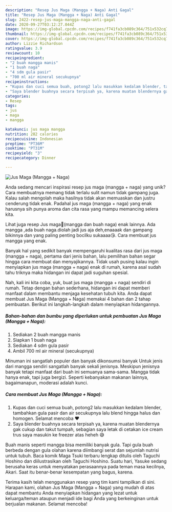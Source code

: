 ```yaml
---
description: "Resep Jus Maga (Mangga + Naga) Anti Gagal"
title: "Resep Jus Maga (Mangga + Naga) Anti Gagal"
slug: 2422-resep-jus-maga-mangga-naga-anti-gagal
date: 2020-09-27T03:12:27.044Z
image: https://img-global.cpcdn.com/recipes/f741fa3cb089c364/751x532cq70/jus-maga-mangga-naga-foto-resep-utama.jpg
thumbnail: https://img-global.cpcdn.com/recipes/f741fa3cb089c364/751x532cq70/jus-maga-mangga-naga-foto-resep-utama.jpg
cover: https://img-global.cpcdn.com/recipes/f741fa3cb089c364/751x532cq70/jus-maga-mangga-naga-foto-resep-utama.jpg
author: Lizzie Richardson
ratingvalue: 3.9
reviewcount: 10
recipeingredient:
- "2 buah mangga manis"
- "1 buah naga"
- "4 sdm gula pasir"
- "700 ml air mineral secukupnya"
recipeinstructions:
- "Kupas dan cuci semua buah, potong2 lalu masukkan kedalam blender, tambahkan gula pasir dan air secukupnya lalu blend hingga halus dan homogen. Selamat mencoba ❤"
- "Saya blender buahnya secara terpisah ya, karena muatan blendernya gak cukup dan takut tumpah, sebagian saya letak di cetakan ice cream trus saya masukin ke freezer atas heheh 😅"
categories:
- Resep
tags:
- jus
- maga
- mangga

katakunci: jus maga mangga 
nutrition: 282 calories
recipecuisine: Indonesian
preptime: "PT36M"
cooktime: "PT31M"
recipeyield: "3"
recipecategory: Dinner

---
```



![Jus Maga (Mangga + Naga)](https://img-global.cpcdn.com/recipes/f741fa3cb089c364/751x532cq70/jus-maga-mangga-naga-foto-resep-utama.jpg)

Anda sedang mencari inspirasi resep jus maga (mangga + naga) yang unik? Cara membuatnya memang tidak terlalu sulit namun tidak gampang juga. Kalau salah mengolah maka hasilnya tidak akan memuaskan dan justru cenderung tidak enak. Padahal jus maga (mangga + naga) yang enak harusnya sih punya aroma dan cita rasa yang mampu memancing selera kita.

Lihat juga resep Jus maga🤗(mangga dan buah naga) enak lainnya. Ada mangga ,ada buah naga.diolah jadi jus aja deh,enaaaak dan gampang bikinnya dan yang paling penting bocilku sukaaaa😘. Cara membuat jus mangga yang enak.

Banyak hal yang sedikit banyak mempengaruhi kualitas rasa dari jus maga (mangga + naga), pertama dari jenis bahan, lalu pemilihan bahan segar hingga cara membuat dan menyajikannya. Tidak usah pusing kalau ingin menyiapkan jus maga (mangga + naga) enak di rumah, karena asal sudah tahu triknya maka hidangan ini dapat jadi suguhan spesial.


Nah, kali ini kita coba, yuk, buat jus maga (mangga + naga) sendiri di rumah. Tetap dengan bahan sederhana, hidangan ini dapat memberi manfaat dalam membantu menjaga kesehatan tubuh kita. Anda dapat membuat Jus Maga (Mangga + Naga) memakai 4 bahan dan 2 tahap pembuatan. Berikut ini langkah-langkah dalam menyiapkan hidangannya.

<!--inarticleads1-->

##### Bahan-bahan dan bumbu yang diperlukan untuk pembuatan Jus Maga (Mangga + Naga):

1. Sediakan 2 buah mangga manis
1. Siapkan 1 buah naga
1. Sediakan 4 sdm gula pasir
1. Ambil 700 ml air mineral (secukupnya)


Minuman ini sangatlah populer dan banyak dikonsumsi banyak Untuk jenis dari mangga sendiri sangatlah banyak sekali jenisnya. Meskipun jenisnya banyak tetapi manfaat dari buah ini semuanya sama-sama. Mangga tidak hanya enak, tapi juga bergizi. Seperti kebanyakan makanan lainnya, bagaimanapun, moderasi adalah kunci. 

<!--inarticleads2-->

##### Cara membuat Jus Maga (Mangga + Naga):

1. Kupas dan cuci semua buah, potong2 lalu masukkan kedalam blender, tambahkan gula pasir dan air secukupnya lalu blend hingga halus dan homogen. Selamat mencoba ❤
1. Saya blender buahnya secara terpisah ya, karena muatan blendernya gak cukup dan takut tumpah, sebagian saya letak di cetakan ice cream trus saya masukin ke freezer atas heheh 😅


Buah manis seperti mangga bisa memiliki banyak gula. Tapi gula buah berbeda dengan gula olahan karena diimbangi serat dan sejumlah nutrisi untuk tubuh. Baca komik Maga Tsuki terbaru lengkap ditulis oleh Taguchi Hoshino dan diilustrasikan oleh Taguchi Hoshino. Suatu hari, Yasuke sedang berusaha keras untuk menyatakan perasaannya pada teman masa kecilnya, Akari. Saat itu benar-benar kesempatan yang bagus, karena. 

Terima kasih telah menggunakan resep yang tim kami tampilkan di sini. Harapan kami, olahan Jus Maga (Mangga + Naga) yang mudah di atas dapat membantu Anda menyiapkan hidangan yang lezat untuk keluarga/teman ataupun menjadi ide bagi Anda yang berkeinginan untuk berjualan makanan. Selamat mencoba!
